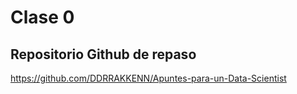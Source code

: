# Clase 0

## Repositorio Github de repaso

https://github.com/DDRRAKKENN/Apuntes-para-un-Data-Scientist